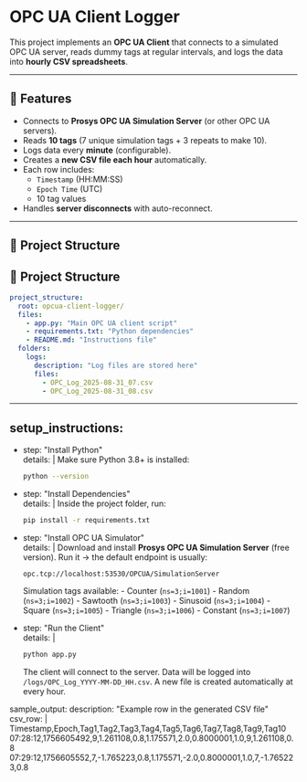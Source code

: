 # OPC UA Client Logger

This project implements an **OPC UA Client** that connects to a simulated OPC UA server, reads dummy tags at regular intervals, and logs the data into **hourly CSV spreadsheets**.  

---

## 🚀 Features
- Connects to **Prosys OPC UA Simulation Server** (or other OPC UA servers).
- Reads **10 tags** (7 unique simulation tags + 3 repeats to make 10).
- Logs data every **minute** (configurable).
- Creates a **new CSV file each hour** automatically.
- Each row includes:
  - `Timestamp` (HH:MM:SS)
  - `Epoch Time` (UTC)
  - 10 tag values
- Handles **server disconnects** with auto-reconnect.

---

## 📂 Project Structure

## 📂 Project Structure

```yaml
project_structure:
  root: opcua-client-logger/
  files:
    - app.py: "Main OPC UA client script"
    - requirements.txt: "Python dependencies"
    - README.md: "Instructions file"
  folders:
    logs:
      description: "Log files are stored here"
      files:
        - OPC_Log_2025-08-31_07.csv
        - OPC_Log_2025-08-31_08.csv
```
---

## setup_instructions:
  - step: "Install Python"
    <br> details: |
      Make sure Python 3.8+ is installed:
      ```bash
      python --version
      ```

  - step: "Install Dependencies"
    <br> details: |
      Inside the project folder, run:
      ```bash
      pip install -r requirements.txt
      ```

  - step: "Install OPC UA Simulator"
    <br> details: |
      Download and install **Prosys OPC UA Simulation Server** (free version).
      Run it → the default endpoint is usually:
      ```
      opc.tcp://localhost:53530/OPCUA/SimulationServer
      ```

      Simulation tags available:
        - Counter (`ns=3;i=1001`)
        - Random (`ns=3;i=1002`)
        - Sawtooth (`ns=3;i=1003`)
        - Sinusoid (`ns=3;i=1004`)
        - Square (`ns=3;i=1005`)
        - Triangle (`ns=3;i=1006`)
        - Constant (`ns=3;i=1007`)

  - step: "Run the Client"
    <br> details: |
      ```bash
      python app.py
      ```

      The client will connect to the server.
      Data will be logged into `/logs/OPC_Log_YYYY-MM-DD_HH.csv`.
      A new file is created automatically at every hour.

sample_output:
  description: "Example row in the generated CSV file"
  <br> csv_row: |
    Timestamp,Epoch,Tag1,Tag2,Tag3,Tag4,Tag5,Tag6,Tag7,Tag8,Tag9,Tag10
    07:28:12,1756605492,9,1.261108,0.8,1.175571,2.0,0.8000001,1.0,9,1.261108,0.8
    07:29:12,1756605552,7,-1.765223,0.8,1.175571,-2.0,0.8000001,1.0,7,-1.765223,0.8
